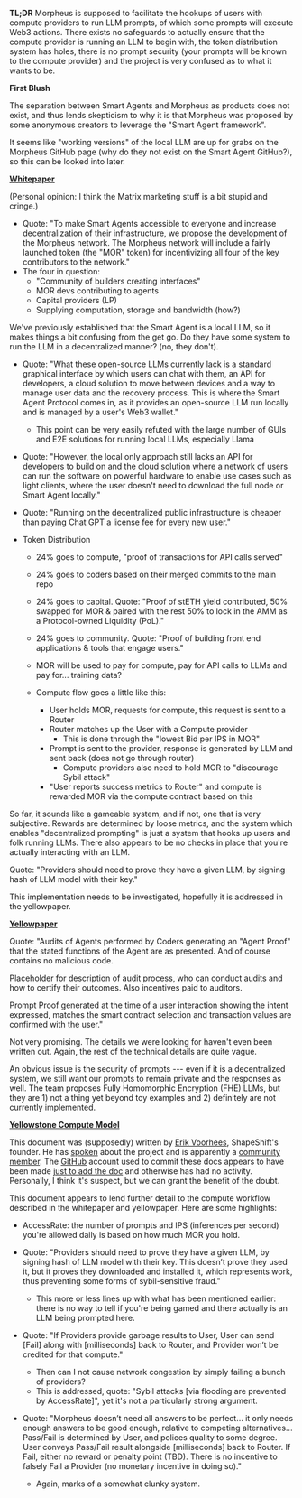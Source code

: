 __TL;DR__
Morpheus is supposed to facilitate the hookups of users with compute providers to run LLM prompts, of which some prompts will execute Web3 actions. There exists no safeguards to actually ensure that the compute provider is running an LLM to begin with, the token distribution system has holes, there is no prompt security (your prompts will be known to the compute provider) and the project is very confused as to what it wants to be.

__First Blush__

The separation between Smart Agents and Morpheus as products does not exist, and thus lends skepticism to why it is that Morpheus was proposed by some anonymous creators to leverage the "Smart Agent framework".

It seems like "working versions" of the local LLM are up for grabs on the Morpheus GitHub page (why do they not exist on the Smart Agent GitHub?), so this can be looked into later.

[__Whitepaper__](https://github.com/MorpheusAIs/Docs/blob/main/!KEYDOCS%20README%20FIRST!/WhitePaper.md)

(Personal opinion: I think the Matrix marketing stuff is a bit stupid and cringe.)

- Quote: "To make Smart Agents accessible to everyone and increase decentralization of their infrastructure, we propose the development of the Morpheus network. The Morpheus network will include a fairly launched token (the "MOR" token) for incentivizing all four of the key contributors to the network."
- The four in question:
	- "Community of builders creating interfaces"
	- MOR devs contributing to agents
	- Capital providers (LP)
	- Supplying computation, storage and bandwidth (how?)

We've previously established that the Smart Agent is a local LLM, so it makes things a bit confusing from the get go. Do they have some system to run the LLM in a decentralized manner? (no, they don't).

- Quote: "What these open-source LLMs currently lack is a standard graphical interface by which users can chat with them, an API for developers, a cloud solution to move between devices and a way to manage user data and the recovery process. This is where the Smart Agent Protocol comes in, as it provides an open-source LLM run locally and is managed by a user's Web3 wallet."
	- This point can be very easily refuted with the large number of GUIs and E2E solutions for running local LLMs, especially Llama

- Quote: "However, the local only approach still lacks an API for developers to build on and the cloud solution where a network of users can run the software on powerful hardware to enable use cases such as light clients, where the user doesn't need to download the full node or Smart Agent locally."
- Quote: "Running on the decentralized public infrastructure is cheaper than paying Chat GPT a license fee for every new user."

- Token Distribution
	- 24% goes to compute, "proof of transactions for API calls served"
	- 24% goes to coders based on their merged commits to the main repo
	- 24% goes to capital. Quote: "Proof of stETH yield contributed, 50% swapped for MOR & paired with the rest 50% to lock in the AMM as a Protocol-owned Liquidity (PoL)."
	- 24% goes to community. Quote: "Proof of building front end applications & tools that engage users."

  - MOR will be used to pay for compute, pay for API calls to LLMs and pay for... training data?
  - Compute flow goes a little like this:
	  - User holds MOR, requests for compute, this request is sent to a Router
	  - Router matches up the User with a Compute provider
		- This is done through the "lowest Bid per IPS in MOR"
	- Prompt is sent to the provider, response is generated by LLM and sent back (does not go through router)
		- Compute providers also need to hold MOR to "discourage Sybil attack"
	- "User reports success metrics to Router" and compute is rewarded MOR via the compute contract based on this

So far, it sounds like a gameable system, and if not, one that is very subjective. Rewards are determined by loose metrics, and the system which enables "decentralized prompting" is just a system that hooks up users and folk running LLMs. There also appears to be no checks in place that you're actually interacting with an LLM. 

Quote: "Providers should need to prove they have a given LLM, by signing hash of LLM model with their key." 

This implementation needs to be investigated, hopefully it is addressed in the yellowpaper.

[__Yellowpaper__](https://github.com/MorpheusAIs/Docs/blob/main/!KEYDOCS%20README%20FIRST!/YellowPaper.md) 

Quote: "Audits of Agents performed by Coders generating an "Agent Proof" that the stated functions of the Agent are as presented. And of course contains no malicious code.

Placeholder for description of audit process, who can conduct audits and how to certify their outcomes. Also incentives paid to auditors.

Prompt Proof generated at the time of a user interaction showing the intent expressed, matches the smart contract selection and transaction values are confirmed with the user."

Not very promising. The details we were looking for haven't even been written out. Again, the rest of the technical details are quite vague.

An obvious issue is the security of prompts --- even if it is a decentralized system, we still want our prompts to remain private and the responses as well. The team proposes Fully Homomorphic Encryption (FHE) LLMs, but they are 1) not a thing yet beyond toy examples and 2) definitely are not currently implemented.


[__Yellowstone Compute Model__](https://github.com/MorpheusAIs/Docs/blob/main/!KEYDOCS%20README%20FIRST!/Yellowstone%20Compute%20Model.md)

This document was (supposedly) written by [Erik Voorhees](https://twitter.com/ErikVoorhees), ShapeShift's founder. He has [spoken](https://www.youtube.com/watch?v=Pi6Qso1WHJQ) about the project and is apparently a [community member](https://thedefiant.io/news/defi/morpheus-ai-launch-attracts-usd50m-within-hours). The [GitHub](https://github.com/ErikVoorhees) account used to commit these docs appears to have been made [just to add the doc](https://github.com/MorpheusAIs/Morpheus/commit/0317410449677eff71fca68e7ff63089caa0e7e8) and otherwise has had no activity. Personally, I think it's suspect, but we can grant the benefit of the doubt.

This document appears to lend further detail to the compute workflow described in the whitepaper and yellowpaper. Here are some highlights:

- AccessRate: the number of prompts and IPS (inferences per second) you're allowed daily is based on how much MOR you hold. 

- Quote: "Providers should need to prove they have a given LLM, by signing hash of LLM model with their key. This doesn’t prove they used it, but it proves they downloaded and installed it, which represents work, thus preventing some forms of sybil-sensitive fraud."
	- This more or less lines up with what has been mentioned earlier: there is no way to tell if you're being gamed and there actually is an LLM being prompted here.
	
- Quote: "If Providers provide garbage results to User, User can send \[Fail] along with \[milliseconds] back to Router, and Provider won’t be credited for that compute."
	- Then can I not cause network congestion by simply failing a bunch of providers?
	- This is addressed, quote: "Sybil attacks \[via flooding are prevented by AccessRate]", yet it's not a particularly strong argument. 
	
- Quote: "Morpheus doesn’t need all answers to be perfect… it only needs enough answers to be good enough, relative to competing alternatives... Pass/Fail is determined by User, and polices quality to some degree. User conveys Pass/Fail result alongside \[milliseconds] back to Router. If Fail, either no reward or penalty point (TBD). There is no incentive to falsely Fail a Provider (no monetary incentive in doing so)."
	- Again, marks of a somewhat clunky system.


